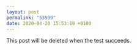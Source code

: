 ```yaml
---
layout: post
permalink: "53599"
date: 2020-04-20 15:53:19 +0100
---
```


This post will be deleted when the test succeeds.
